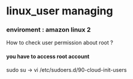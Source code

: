 # linux_user managing 

### enviroment : amazon linux 2

How to check user permission about root ?

#### you have to access root account

sudo su -> vi /etc/sudoers.d/90-cloud-init-users


